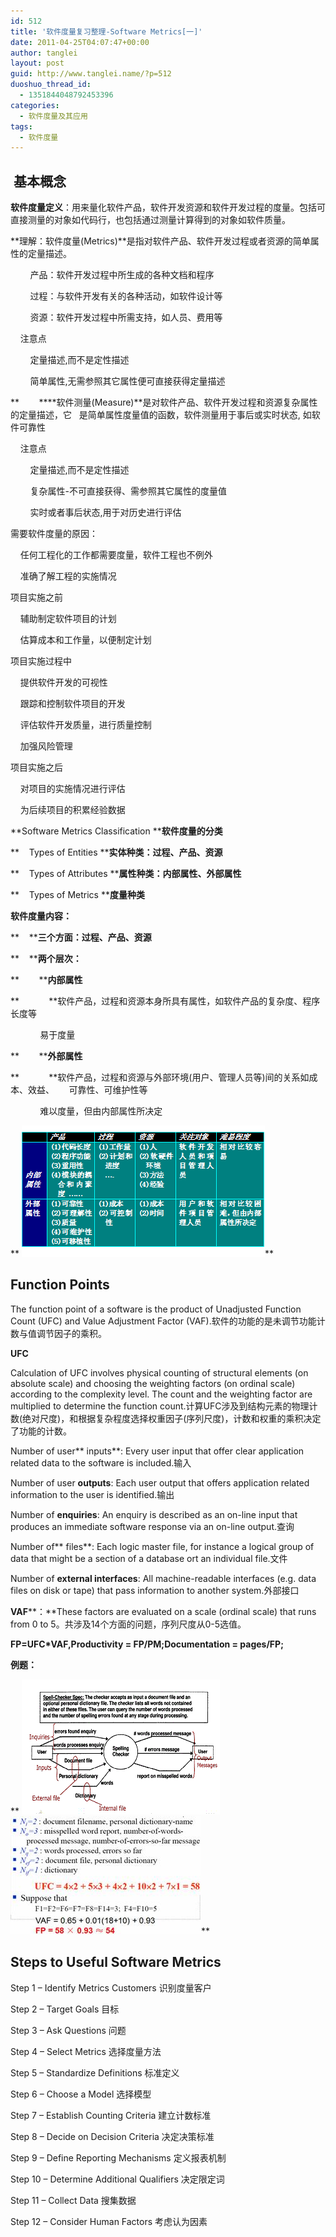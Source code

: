 ```yaml
---
id: 512
title: '软件度量复习整理-Software Metrics[一]'
date: 2011-04-25T04:07:47+00:00
author: tanglei
layout: post
guid: http://www.tanglei.name/?p=512
duoshuo_thread_id:
  - 1351844048792453396
categories:
  - 软件度量及其应用
tags:
  - 软件度量
---
```

##  基本概念

**软件度量定义**：用来量化软件产品，软件开发资源和软件开发过程的度量。包括可直接测量的对象如代码行，也包括通过测量计算得到的对象如软件质量。

**理解：软件度量(Metrics)**是指对软件产品、软件开发过程或者资源的简单属性的定量描述。

        产品：软件开发过程中所生成的各种文档和程序

        过程：与软件开发有关的各种活动，如软件设计等

        资源：软件开发过程中所需支持，如人员、费用等

    注意点

        定量描述,而不是定性描述

        简单属性,无需参照其它属性便可直接获得定量描述

**        ****软件测量(Measure)**是对软件产品、软件开发过程和资源复杂属性的定量描述，它   是简单属性度量值的函数，软件测量用于事后或实时状态, 如软件可靠性

    注意点

        定量描述,而不是定性描述

        复杂属性-不可直接获得、需参照其它属性的度量值

        实时或者事后状态,用于对历史进行评估

需要软件度量的原因：

    任何工程化的工作都需要度量，软件工程也不例外

    准确了解工程的实施情况

项目实施之前

    辅助制定软件项目的计划

    估算成本和工作量，以便制定计划

项目实施过程中

    提供软件开发的可视性

    跟踪和控制软件项目的开发

    评估软件开发质量，进行质量控制

    加强风险管理

项目实施之后

    对项目的实施情况进行评估

    为后续项目的积累经验数据

**Software Metrics Classification ****软件度量的分类**

**    Types of Entities ****实体种类：过程、产品、资源**

**    Types of Attributes ****属性种类：内部属性、外部属性**

**    Types of Metrics ****度量种类**

**软件度量内容：**

**    ****三个方面：过程、产品、资源**

**    ****两个层次：**

**        ****内部属性**

**            **软件产品，过程和资源本身所具有属性，如软件产品的复杂度、程序长度等

            易于度量

**        ****外部属性**

**            **软件产品，过程和资源与外部环境(用户、管理人员等)间的关系如成本、效益、      可靠性、可维护性等

            难以度量，但由内部属性所决定

** <img class="alignnone" title="两个层次" src="/wp-content/uploads/2011/04/Software%20Metrics.files//image002.gif" alt=""  />**

## Function Points

The function point of a software is the product of Unadjusted Function Count (UFC) and Value Adjustment Factor (VAF).软件的功能的是未调节功能计数与值调节因子的乘积。

**UFC**

Calculation of UFC involves physical counting of structural elements (on absolute scale) and choosing the weighting factors (on ordinal scale) according to the complexity level. The count and the weighting factor are multiplied to determine the function count.计算UFC涉及到结构元素的物理计数(绝对尺度)，和根据复杂程度选择权重因子(序列尺度)，计数和权重的乘积决定了功能的计数。

Number of user** inputs**: Every user input that offer clear application related data to the software is included.输入

Number of user **outputs**: Each user output that offers application related information to the user is identified.输出

Number of **enquiries**: An enquiry is described as an on-line input that produces an immediate software response via an on-line output.查询

Number of** files**: Each logic master file, for instance a logical group of data that might be a section of a database ort an individual file.文件

Number of **external interfaces**: All machine-readable interfaces (e.g. data files on disk or tape) that pass information to another system.外部接口

**VAF****：**These factors are evaluated on a scale (ordinal scale) that runs from 0 to 5。共涉及14个方面的问题，序列尺度从0-5选值。

**FP=UFC*VAF,Productivity = FP/PM;Documentation = pages/FP;**

**例题：**

** <img class="alignnone" title="demo" src="/wp-content/uploads/2011/04/Software%20Metrics.files//image004.gif" alt=""  /><img class="alignnone" title="anwser" src="/wp-content/uploads/2011/04/Software%20Metrics.files//image006.jpg" alt=""  />**

## Steps to Useful Software Metrics

Step 1 &#8211; Identify Metrics Customers 识别度量客户

Step 2 &#8211; Target Goals 目标

Step 3 &#8211; Ask Questions 问题

Step 4 &#8211; Select Metrics 选择度量方法

Step 5 &#8211; Standardize Definitions 标准定义

Step 6 &#8211; Choose a Model 选择模型

Step 7 &#8211; Establish Counting Criteria 建立计数标准

Step 8 &#8211; Decide on Decision Criteria 决定决策标准

Step 9 &#8211; Define Reporting Mechanisms 定义报表机制

Step 10 &#8211; Determine Additional Qualifiers 决定限定词

Step 11 &#8211; Collect Data 搜集数据

Step 12 &#8211; Consider Human Factors 考虑认为因素

